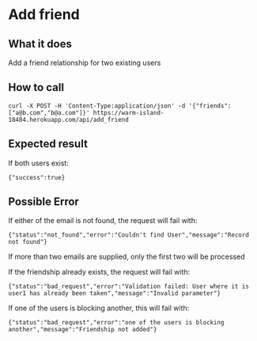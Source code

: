 # Add friend

## What it does

Add a friend relationship for two existing users

## How to call

```
curl -X POST -H 'Content-Type:application/json' -d '{"friends":["a@b.com","b@a.com"]}' https://warm-island-18484.herokuapp.com/api/add_friend
```

## Expected result

If both users exist:

```{"success":true}```

## Possible Error

If either of the email is not found, the request will fail with:

```{"status":"not_found","error":"Couldn't find User","message":"Record not found"}```

If more than two emails are supplied, only the first two will be processed

If the friendship already exists, the request will fail with:

```{"status":"bad_request","error":"Validation failed: User where it is user1 has already been taken","message":"Invalid parameter"}```

If one of the users is blocking another, this will fail with:

```{"status":"bad_request","error":"one of the users is blocking another","message":"Friendship not added"}```